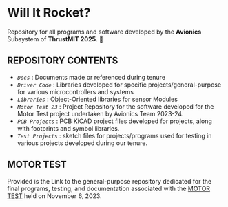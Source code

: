 # Will It Rocket?

Repository for all programs and software developed by the **Avionics** Subsystem of **ThrustMIT 2025**. 🚀

## REPOSITORY CONTENTS
- *`Docs`*             : Documents made or referenced during tenure
- *`Driver Code`*      : Libraries developed for specific projects/general-purpose for various microcontrollers and systems
- *`Libraries`*        : Object-Oriented libraries for sensor Modules
- *`Motor Test 23`*    : Project Repository for the software developed for the Motor Test project undertaken by Avionics Team 2023-24.
- *`PCB Projects`*     : PCB KiCAD project files developed for projects, along with footprints and symbol libraries.
- *`Test Projects`* : sketch files for projects/programs used for testing in various projects developed during our tenure. 
## MOTOR TEST
Provided is the Link to the general-purpose repository dedicated for the final programs, testing, and documentation associated with the [MOTOR TEST](https://github.com/TMIT-Avionics/TMIT_MOTORTEST23) held on November 6, 2023.
